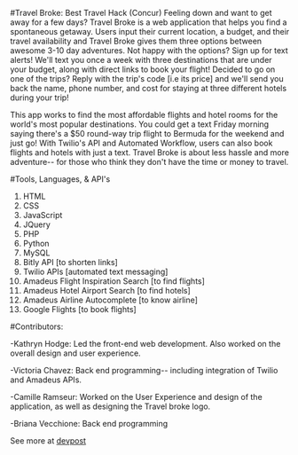 #Travel Broke: Best Travel Hack (Concur)
Feeling down and want to get away for a few days? Travel Broke is a web application that helps you find a spontaneous getaway. Users input their current location, a budget, and their travel availability and Travel Broke gives them three options between awesome 3-10 day adventures. Not happy with the options? Sign up for text alerts! We'll text you once a week with three destinations that are under your budget, along with direct links to book your flight! Decided to go on one of the trips? Reply with the trip's code [i.e its price] and we'll send you back the name, phone number, and cost for staying at three different hotels during your trip!

This app works to find the most affordable flights and hotel rooms for the world's most popular destinations. You could get a text Friday morning saying there's a $50 round-way trip flight to Bermuda for the weekend and just go! With Twilio's API and Automated Workflow, users can also book flights and hotels with just a text. Travel Broke is about less hassle and more adventure-- for those who think they don't have the time or money to travel.

#Tools, Languages, & API's
1. HTML
2. CSS
3. JavaScript
4. JQuery
5. PHP
6. Python
7.  MySQL
8. Bitly API [to shorten links]
9. Twilio APIs [automated text messaging]
10. Amadeus Flight Inspiration Search [to find flights]
11. Amadeus Hotel Airport Search [to find hotels]
12. Amadeus Airline Autocomplete [to know airline]
13. Google Flights [to book flights]

#Contributors:

-Kathryn Hodge: Led the front-end web development. Also worked on the overall design and user experience.

-Victoria Chavez: Back end programming-- including integration of Twilio and Amadeus APIs.

-Camille Ramseur: Worked on the User Experience and design of the application, as well as designing the Travel broke logo.

-Briana Vecchione: Back end programming

See more at [devpost](http://devpost.com/software/mhacks2016-iw280e)
